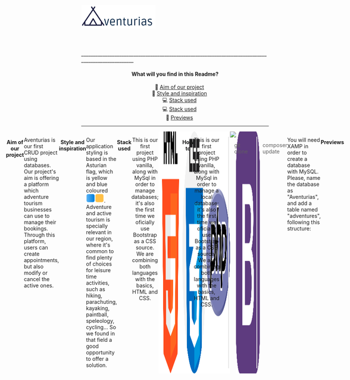 <header style="display:flex; flex-direction:row;">
<div align="center">
  <img src="Aventurias\public\images\logoAventurias.png">
</div>
</header>

<main>
   ____________________________________________________________________________________________________
  <div align="center">
  <h4 align="center">What will you find in this Readme?</h4>
  <ul type="none">
      <li>🎯 <a href="#aim"> Aim of our project</a></li>
      <li>🎨 <a href="#inspiration"> Style and inspiration</a></li>
      <li>💻 <a href="#stack"> Stack used</a></li>
      <li>💻 <a href="#stack"> Stack used</a></li>
      <li>📸 <a href="#previews"> Previews</a></li>
  </ul>
  </div>
  
 _______________________________________________________________________________________________________

 <div style="display:flex; justify-content:center;">
  <h4 align="center" id="aim">Aim of our project</h4>
  <p>Aventurias is our first CRUD project using databases. Our project's aim is offering a platform which adventure tourism businesses can use to manage their bookings. Through this platform, users can create appointments, but also modify or cancel the active ones.  </p>

  
  <h4 align="center" id="inspiration">Style and inspiration</h4>
  <p>Our application styling is based in the Asturian flag, which is yellow and blue coloured <img src="Aventurias\public\images\blueSquare.png"><img src="Aventurias\public\images\yellowSquare.png">. Adventure and active tourism is specially relevant in our region, where it's common to find plenty of choices for leisure time activities, such as hiking, parachuting, kayaking, paintball, speleology, cycling... So we found in that field a good opportunity to offer a solution. </p>
  
    
  <h4 align="center" id="stack">Stack used</h4>
  
  <p align="center">This is our first project using PHP vanilla, along with MySql in order to manage databases; it's also the first time we oficially use Bootstrap as a CSS source. We are combining both languages with the basics, HTML and CSS.</p>
  <br>
  <div align="center" class="logoBox" style="display: flex">
      <img src="Aventurias\public\images\/html-5.png" style="width: 64px">
      <img src="Aventurias\public\images\/css.png" style="width: 64px">
      <img src="Aventurias\public\images\/php.png" style="width: 64px">
      <img src="https://pngimg.com/uploads/mysql/mysql_PNG22.png" style="width: 64px">
      <img src="Aventurias\public\images\/bootstrap.png" style="width: 64px">
  </div>
  
  <h4 align="center" id="howTo">How to</h4>
  <p align="center">This is our first project using PHP vanilla, along with MySql in order to manage a local database; it's also the first time we oficially use Bootstrap as a CSS source. We are combining both languages with the basics, HTML and CSS.</p>

   > git clone
   
   > composer update
   
   You will need XAMP in order to create a database with MySQL. Please, name the database as "Aventurias", and add a table named "adventures", following this structure: 
   
   <table>
     <thead>
       <td>id</td>
       <td>name</td>
       <td>phone</td>
       <td>email</td>              
       <td>people</td>
       <td>adventure</td>
       <td>info</td>
       <td>date_time</td>
     </thead>
       <td>1</td>
       <td>Maripili Pérez </td>
       <td>+34666666666</td>
       <td>maripili@mail.net</td>              
       <td>2</td>
       <td>Surf</td>
       <td>No sabemos nadar</td>
       <td>06/08/2022</td>
   </table>
   
  <h4 align="center" id="previews">Previews</h4>
  <p></p>
 </div>

</main>
